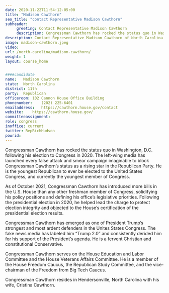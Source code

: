 ```yaml
---
date: 2020-11-22T11:54:12-05:00
title: "Madison Cawthorn"
seo_title: "contact Representative Madison Cawthorn"
subheader:
     greeting: Contact Representative Madison Cawthorn 
     description: Congressman Cawthorn has rocked the status quo in Washington, D.C. following his election to Congress in 2020.
description: Contact Representative Madison Cawthorn of North Carolina. Contact information for Madison Cawthorn includes email address, phone number, and mailing address.
image: madison-cawthorn.jpeg
video: 
url: /north-carolina/madison-cawthorn/
weight: 1
layout: course_home


####candidate
name:	Madison Cawthorn
state:	North Carolina
district: 11th
party:	Republican
officeroom:	102 Cannon House Office Building
phonenumber:	(202) 225-6401
emailaddress:	https://cawthorn.house.gov/contact
website:	https://cawthorn.house.gov/
committeeassignment: 
role: congress
inoffice: current
twitter: RepRichHudson
powrid: 
---
```

Congressman Cawthorn has rocked the status quo in Washington, D.C. following his election to Congress in 2020. The left-wing media has launched every false attack and smear campaign imaginable to block Congressman Cawthorn’s status as a rising star in the Republican Party. He is the youngest Republican to ever be elected to the United States Congress, and currently the youngest member of Congress.

As of October 2021, Congressman Cawthorn has introduced more bills in the U.S. House than any other freshman member of Congress, solidifying his policy positions and defining his office’s legislative priorities. Following the presidential election in 2020, he helped lead the charge to protect election integrity and objected to the House’s certification of the presidential election results. 

Congressman Cawthorn has emerged as one of President Trump’s strongest and most ardent defenders in the Unites States Congress. The fake news media has labeled him “Trump 2.0” and consistently derided him for his support of the President’s agenda. He is a fervent Christian and constitutional Conservative.

Congressman Cawthorn serves on the House Education and Labor Committee and the House Veterans Affairs Committee. He is a member of the House Freedom Caucus, the Republican Study Committee, and the vice-chairman of the Freedom from Big Tech Caucus.

Congressman Cawthorn resides in Hendersonville, North Carolina with his wife, Cristina Cawthorn.
